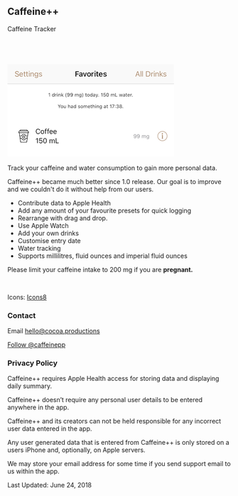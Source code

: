 <h2 class="appName">Caffeine++</h2>
<p class="hero">Caffeine Tracker</p>

<a href="https://geo.itunes.apple.com/us/app/caffeine++/id983386737?mt=8&at=1010l4GJ" style="display:inline-block;overflow:hidden;background:url(https://linkmaker.itunes.apple.com/images/badges/en-us/badge_appstore-lrg.svg) no-repeat;width:165px;height:40px;" class="badge"></a>

<img src="/images/caffeine++-original.png" srcset="/images/caffeine++-original_2x.png 2x" alt="app screenshot with text 1 drink (99 mg) today 150 ml water with a button to add new copy under" style="width: 375px; height: 208px;">
				
<p>
	Track your caffeine and water consumption to gain more personal data.
</p>

<p>
	Caffeine++ became much better since 1.0 release. 
	Our goal is to improve and we couldn't do it without help from our users.
</p>

<ul>
	<li>Contribute data to Apple Health</li>
	<li>Add any amount of your favourite presets for quick logging</li>
	<li>Rearrange with drag and drop.</li>
	<li>Use Apple Watch</li>
	<li>Add your own drinks</li>
	<li>Customise entry date</li>
	<li>Water tracking</li>
	<li>Supports millilitres, fluid ounces and imperial fluid ounces</li>
</ul>

<p>
	Please limit your caffeine intake to 200 mg if you are <b>pregnant.</b>
</p>
<br>

<p>Icons: <a href="http://icons8.com">Icons8</a></p>

<h3 id="support">Contact</h3>
<p>Email <a href="mailto:hello@cocoa.productions">hello@cocoa.productions</a></p>

<a href="https://twitter.com/caffeinepp">Follow @caffeinepp</a>    

<h3 id="policy">Privacy Policy</h3>
<p>
Caffeine++ requires Apple Health access for 
storing data and displaying daily summary. 
</p>
<p>
Caffeine++ doesn’t require any personal user details to be entered anywhere in the app.
</p> 
<p>
Caffeine++ and its creators can not be held responsible for any 
incorrect user data entered in the app.
</p>
<p>
Any user generated data that is entered from Caffeine++ is 
only stored on a users iPhone and, optionally, on Apple servers.
</p>
<p>
We may store your email address for some time if you send 
support email to us within the app.
</p>
<p>
Last Updated: June 24, 2018
</p>
